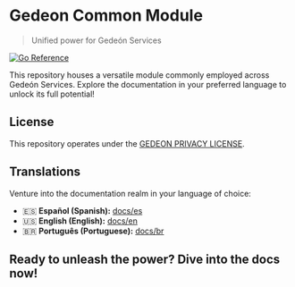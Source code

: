 # Gedeon Common Module
> Unified power for Gedeón Services

[![Go Reference](https://pkg.go.dev/badge/github.com/g3deoninc/g3-common-go@v1.0.0.svg)](https://pkg.go.dev/github.com/g3deoninc/g3-common-go@v1.0.0)

This repository houses a versatile module commonly employed across Gedeón Services. Explore the documentation in your preferred language to unlock its full potential!

## License

This repository operates under the [GEDEON PRIVACY LICENSE](LICENSE).

## Translations

Venture into the documentation realm in your language of choice:

- 🇪🇸 **Español (Spanish):** [docs/es](/docs/es/README.md) 
- 🇺🇸 **English (English):** [docs/en](/docs/en/README.md) 
- 🇧🇷 **Português (Portuguese):** [docs/br](/docs/br/README.md) 

## Ready to unleash the power? Dive into the docs now! 
